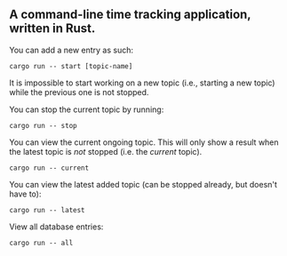 ## A command-line time tracking application, written in Rust. ##

You can add a new entry as such:
```
cargo run -- start [topic-name]
```
It is impossible to start working on a new topic (i.e., starting a new topic) while the previous one is not stopped.

You can stop the current topic by running:
```
cargo run -- stop
```

You can view the current ongoing topic. This will only show a result when the latest topic is *not* stopped (i.e. the *current* topic).
```
cargo run -- current
```

You can view the latest added topic (can be stopped already, but doesn't have to):
```
cargo run -- latest
```

View all database entries:
```
cargo run -- all
```
